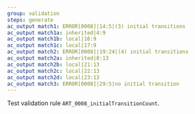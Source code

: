 ```yaml
---
group: validation
steps: generate
ac_output match1: ERROR[0008]|14:5|(3) initial transitions
ac_output match1a: inherited|4:9
ac_output match1b: local|16:9
ac_output match1c: local|17:9
ac_output match2: ERROR[0008]|19:24|(4) initial transitions
ac_output match2a: inherited|8:13
ac_output match2b: local|21:13
ac_output match2c: local|22:13
ac_output match2d: local|23:13
ac_output match3: ERROR[0008]|29:5|no initial transition
---
```

Test validation rule `ART_0008_initialTransitionCount`.
